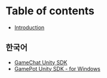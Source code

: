 # Table of contents

* [Introduction](README.md)

## 한국어

- [GameChat Unity SDK](ko/gamechat_unity.md)
- [GamePot Unity SDK - for Windows](ko/gamepot_standalone.md)

